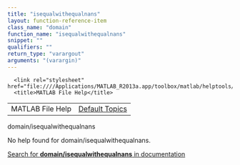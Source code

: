 ```yaml
---
title: "isequalwithequalnans"
layout: function-reference-item
class_name: "domain"
function_name: "isequalwithequalnans"
snippet: ""
qualifiers: ""
return_type: "varargout"
arguments: "(varargin)"
---
```


<html>
   <head>
      <meta http-equiv="Content-Type" content="text/html; charset=utf-8">
   
      <link rel="stylesheet" href="file:////Applications/MATLAB_R2013a.app/toolbox/matlab/helptools/private/helpwin.css">
      <title>MATLAB File Help</title>
   </head>
   <body>
      <!--Single-page help-->
      <table border="0" cellspacing="0" width="100%">
         <tr class="subheader">
            <td class="headertitle">MATLAB File Help</td>
            <td class="subheader-right"><a href="matlab:helpwin">Default Topics</a></td>
         </tr>
      </table>
      <div class="title">domain/isequalwithequalnans</div>
      <!--No help found-->
      <p>No help found for <span class="helptopic">domain/isequalwithequalnans</span>.
      </p>
      <p><a href="matlab:docsearch('domain/isequalwithequalnans')">
            Search for <b>domain/isequalwithequalnans</b> in documentation
            </a></p>
   </body>
</html>
